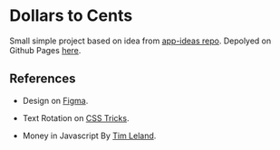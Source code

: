 # Dollars to Cents

Small simple project based on idea from [app-ideas repo](https://github.com/florinpop17/app-ideas/blob/master/Projects/1-Beginner/Dollars-To-Cents-App.md). Depolyed on Github Pages [here](https://ranmerc.github.io/implement-app-ideas/beginner/Dollars-to-Cents/index.html).

## References

- Design on [Figma](https://www.figma.com/file/m52ngjhz7pCsbUbIMV1U12/Dollars-to-Cents?node-id=0%3A1).

- Text Rotation on [CSS Tricks](https://css-tricks.com/snippets/css/text-rotation/).

- Money in Javascript By [Tim Leland](https://timleland.com/money-in-javascript/).
